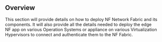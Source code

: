 
## Overview

This section will provide details on how to deploy NF Network Fabric and its components. It will also provide all the details needed to deploy the edge NF app on various Operation Systems or appliance  on various Virtualization Hypervisors to connect and authenticate them to the NF Fabric.
